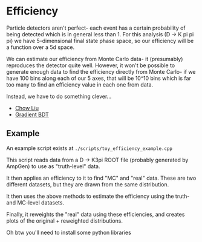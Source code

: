 Efficiency
====

Particle detectors aren't perfect- each event has a certain probability
of being detected which is in general less than 1.
For this analysis (D -> K pi pi pi) we have 5-dimensional final state
phase space, so our efficiency will be a function over a 5d space.

We can estimate our efficiency from Monte Carlo data- it (presumably) reproduces
the detector quite well. However, it won't be possible to generate enough data
to find the efficiency directly from Monte Carlo- if we have 100 bins along each of
our 5 axes, that will be 10^10 bins which is far too many to find an efficiency value
in each one from data.

Instead, we have to do something clever...

 - [Chow Liu](./chowLiu/)
 - [Gradient BDT](./bdt_reweighting)


Example
-------
An example script exists at `./scripts/toy_efficiency_example.cpp`

This script reads data from a D -> K3pi ROOT file (probably generated by AmpGen) to use as "truth-level" data.

It then applies an efficiency to it to find "MC" and "real" data.
These are two different datasets, but they are drawn from the same distribution.

It then uses the above methods to estimate the efficiency using the truth- and MC-level datasets.

Finally, it reweights the "real" data using these efficiencies, and creates plots of the original + reweighted distributions.

Oh btw you'll need to install some python libraries
